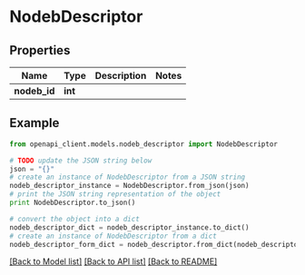 # NodebDescriptor


## Properties

Name | Type | Description | Notes
------------ | ------------- | ------------- | -------------
**nodeb_id** | **int** |  | 

## Example

```python
from openapi_client.models.nodeb_descriptor import NodebDescriptor

# TODO update the JSON string below
json = "{}"
# create an instance of NodebDescriptor from a JSON string
nodeb_descriptor_instance = NodebDescriptor.from_json(json)
# print the JSON string representation of the object
print NodebDescriptor.to_json()

# convert the object into a dict
nodeb_descriptor_dict = nodeb_descriptor_instance.to_dict()
# create an instance of NodebDescriptor from a dict
nodeb_descriptor_form_dict = nodeb_descriptor.from_dict(nodeb_descriptor_dict)
```
[[Back to Model list]](../README.md#documentation-for-models) [[Back to API list]](../README.md#documentation-for-api-endpoints) [[Back to README]](../README.md)


